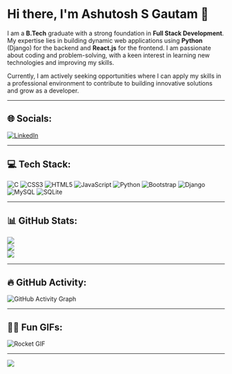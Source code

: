 # Hi there, I'm **Ashutosh S Gautam** 👋

I am a **B.Tech** graduate with a strong foundation in **Full Stack Development**. My expertise lies in building dynamic web applications using **Python** (Django) for the backend and **React.js** for the frontend. I am passionate about coding and problem-solving, with a keen interest in learning new technologies and improving my skills.

Currently, I am actively seeking opportunities where I can apply my skills in a professional environment to contribute to building innovative solutions and grow as a developer.

---

## 🌐 Socials:
[![LinkedIn](https://img.shields.io/badge/LinkedIn-%230077B5.svg?logo=linkedin&logoColor=white)](https://linkedin.com/in/ashutoshxo)

---

## 💻 Tech Stack:
![C](https://img.shields.io/badge/c-%2300599C.svg?style=for-the-badge&logo=c&logoColor=white) 
![CSS3](https://img.shields.io/badge/css3-%231572B6.svg?style=for-the-badge&logo=css3&logoColor=white) 
![HTML5](https://img.shields.io/badge/html5-%23E34F26.svg?style=for-the-badge&logo=html5&logoColor=white) 
![JavaScript](https://img.shields.io/badge/javascript-%23323330.svg?style=for-the-badge&logo=javascript&logoColor=%23F7DF1E) 
![Python](https://img.shields.io/badge/python-3670A0?style=for-the-badge&logo=python&logoColor=ffdd54) 
![Bootstrap](https://img.shields.io/badge/bootstrap-%238511FA.svg?style=for-the-badge&logo=bootstrap&logoColor=white) 
![Django](https://img.shields.io/badge/django-%23092E20.svg?style=for-the-badge&logo=django&logoColor=white) 
![MySQL](https://img.shields.io/badge/mysql-4479A1.svg?style=for-the-badge&logo=mysql&logoColor=white) 
![SQLite](https://img.shields.io/badge/sqlite-%2307405e.svg?style=for-the-badge&logo=sqlite&logoColor=white)

---

## 📊 GitHub Stats:
![](https://github-readme-stats.vercel.app/api?username=ashutoshxo&theme=transparent&hide_border=false&include_all_commits=false&count_private=false)<br/>
![](https://github-readme-streak-stats.herokuapp.com/?user=ashutoshxo&theme=transparent&hide_border=false)<br/>
![](https://github-readme-stats.vercel.app/api/top-langs/?username=ashutoshxo&theme=transparent&hide_border=false&include_all_commits=false&count_private=false&layout=compact)

---

## 🔥 GitHub Activity:
![GitHub Activity Graph](https://activity-graph.herokuapp.com/graph?username=ashutoshxo&bg_color=ff0000&color=ffffff&line=ffffff&point=000000&area=true&hide_border=true)

---

## 👨‍🚀 Fun GIFs:
![Rocket GIF](https://i.pinimg.com/originals/f0/9d/51/f09d51efcd0b81911d8c1cbe5be85fab.gif)

---

[![](https://visitcount.itsvg.in/api?id=ashutoshxo&icon=0&color=1)](https://visitcount.itsvg.in)

<!-- Proudly created with GPRM ( https://gprm.itsvg.in ) -->
